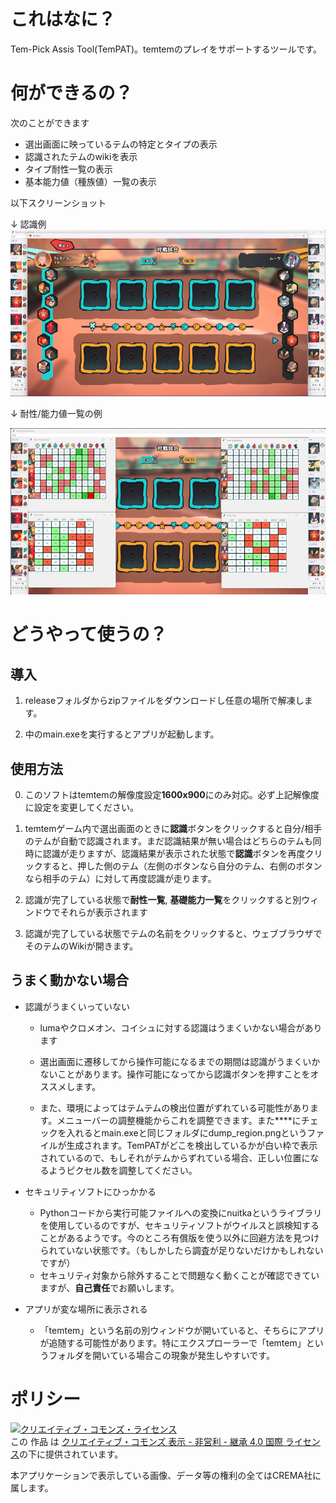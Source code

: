 # これはなに？

Tem-Pick Assis Tool(TemPAT)。temtemのプレイをサポートするツールです。


# 何ができるの？

次のことができます

- 選出画面に映っているテムの特定とタイプの表示
- 認識されたテムのwikiを表示
- タイプ耐性一覧の表示
- 基本能力値（種族値）一覧の表示

以下スクリーンショット

↓ 認識例
![sample1](/sampleimg/sample1.png) 

↓ 耐性/能力値一覧の例

![sample2](/sampleimg/sample2.png) 


# どうやって使うの？

## 導入

1. releaseフォルダからzipファイルをダウンロードし任意の場所で解凍します。

2. 中のmain.exeを実行するとアプリが起動します。


## 使用方法

0. このソフトはtemtemの解像度設定**1600x900**にのみ対応。必ず上記解像度に設定を変更してください。

1. temtemゲーム内で選出画面のときに**認識**ボタンをクリックすると自分/相手のテムが自動で認識されます。まだ認識結果が無い場合はどちらのテムも同時に認識が走りますが、認識結果が表示された状態で**認識**ボタンを再度クリックすると、押した側のテム（左側のボタンなら自分のテム、右側のボタンなら相手のテム）に対して再度認識が走ります。

2. 認識が完了している状態で**耐性一覧**, **基礎能力一覧**をクリックすると別ウィンドウでそれらが表示されます

3. 認識が完了している状態でテムの名前をクリックすると、ウェブブラウザでそのテムのWikiが開きます。

## うまく動かない場合

- 認識がうまくいっていない

    - lumaやクロメオン、コイシュに対する認識はうまくいかない場合があります

    - 選出画面に遷移してから操作可能になるまでの期間は認識がうまくいかないことがあります。操作可能になってから認識ボタンを押すことをオススメします。

    - また、環境によってはテムテムの検出位置がずれている可能性があります。メニューバーの調整機能からこれを調整できます。また****にチェックを入れるとmain.exeと同じフォルダにdump_region.pngというファイルが生成されます。TemPATがどこを検出しているかが白い枠で表示されているので、もしそれがテムからずれている場合、正しい位置になるようピクセル数を調整してください。

- セキュリティソフトにひっかかる

    - Pythonコードから実行可能ファイルへの変換にnuitkaというライブラリを使用しているのですが、セキュリティソフトがウイルスと誤検知することがあるようです。今のところ有償版を使う以外に回避方法を見つけられていない状態です。（もしかしたら調査が足りないだけかもしれないですが）
    - セキュリティ対象から除外することで問題なく動くことが確認できていますが、**自己責任**でお願いします。

- アプリが変な場所に表示される
    - 「temtem」という名前の別ウィンドウが開いていると、そちらにアプリが追随する可能性があります。特にエクスプローラーで「temtem」というフォルダを開いている場合この現象が発生しやすいです。

# ポリシー

<a rel="license" href="http://creativecommons.org/licenses/by-nc-sa/4.0/"><img alt="クリエイティブ・コモンズ・ライセンス" style="border-width:0" src="https://i.creativecommons.org/l/by-nc-sa/4.0/88x31.png" /></a><br />この 作品 は <a rel="license" href="http://creativecommons.org/licenses/by-nc-sa/4.0/">クリエイティブ・コモンズ 表示 - 非営利 - 継承 4.0 国際 ライセンス</a>の下に提供されています。

本アプリケーションで表示している画像、データ等の権利の全てはCREMA社に属します。
